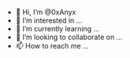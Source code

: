 - 👋 Hi, I’m @0xAnyx
- 👀 I’m interested in ...
- 🌱 I’m currently learning ...
- 💞️ I’m looking to collaborate on ...
- 📫 How to reach me ...

<!---
0xAnyx/0xAnyx is a ✨ special ✨ repository because its `README.md` (this file) appears on your GitHub profile.
You can click the Preview link to take a look at your changes.
--->
